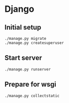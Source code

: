 # Django

## Initial setup

```
./manage.py migrate
./manage.py createsuperuser
```

## Start server

```
./manage.py runserver
```

## Prepare for wsgi

```
./manage.py collectstatic
```
